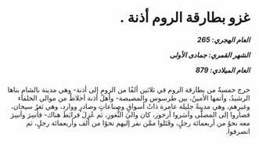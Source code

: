<h1 dir="rtl">غزو بطارقة الروم أذنة .</h1>

<h5 dir="rtl">العام الهجري:  265

الشهر القمري: جمادى الأولى

العام الميلادي: 879</h5>

<p dir="rtl">خرج خمسةٌ من بطارقة الروم في ثلاثين ألفًا من الروم إلى أذنة- وهي مدينة بالشامِ بناها الرشيدُ، وأتمها الأمينُ، بين طرسوس والمصيصة- وأهلُ أذنة أخلاطٌ من موالي الخلفاء وغيرِهم، وهي مدينةٌ جليلة عامرة ذاتُ أسواقٍ وصناعاتٍ وصادرٍ ووارد، وهي ثغرُ سيحان، فصاروا إلى المصلَّى وأسَروا أرخوز، كان واليَ الثُّغورِ، ثم عُزِلَ فرابَطَ هناك- فأُسِرَ وأسِرَ معه نحوٌ من أربعمائة رجلٍ، وقَتَلوا ممَّن نفر إليهم نحوًا من ألف وأربعمائة رجلٍ، ثم انصرفوا.</p></br>
